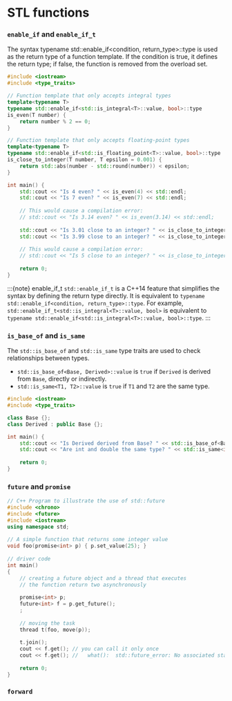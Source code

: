 # STL functions

### `enable_if` and `enable_if_t`


The syntax typename std::enable_if<condition, return_type>::type is used as the return type of a function template. If the condition is true, it defines the return type; if false, the function is removed from the overload set.

```cpp
#include <iostream>
#include <type_traits>

// Function template that only accepts integral types
template<typename T>
typename std::enable_if<std::is_integral<T>::value, bool>::type
is_even(T number) {
    return number % 2 == 0;
}

// Function template that only accepts floating-point types
template<typename T>
typename std::enable_if<std::is_floating_point<T>::value, bool>::type
is_close_to_integer(T number, T epsilon = 0.001) {
    return std::abs(number - std::round(number)) < epsilon;
}

int main() {
    std::cout << "Is 4 even? " << is_even(4) << std::endl;
    std::cout << "Is 7 even? " << is_even(7) << std::endl;
    
    // This would cause a compilation error:
    // std::cout << "Is 3.14 even? " << is_even(3.14) << std::endl;
    
    std::cout << "Is 3.01 close to an integer? " << is_close_to_integer(3.01) << std::endl;
    std::cout << "Is 3.99 close to an integer? " << is_close_to_integer(3.99) << std::endl;
    
    // This would cause a compilation error:
    // std::cout << "Is 5 close to an integer? " << is_close_to_integer(5) << std::endl;
    
    return 0;
}
```

:::{note} enable_if_t
`std::enable_if_t` is a C++14 feature that simplifies the syntax by defining the return type directly. It is equivalent to `typename std::enable_if<condition, return_type>::type`. For example, `std::enable_if_t<std::is_integral<T>::value, bool>` is equivalent to `typename std::enable_if<std::is_integral<T>::value, bool>::type`.
:::


### `is_base_of` and `is_same`

The `std::is_base_of` and `std::is_same` type traits are used to check relationships between types.

- `std::is_base_of<Base, Derived>::value` is `true` if `Derived` is derived from `Base`, directly or indirectly.
- `std::is_same<T1, T2>::value` is `true` if `T1` and `T2` are the same type.

```cpp
#include <iostream>
#include <type_traits>

class Base {};
class Derived : public Base {};

int main() {
    std::cout << "Is Derived derived from Base? " << std::is_base_of<Base, Derived>::value << std::endl;
    std::cout << "Are int and double the same type? " << std::is_same<int, double>::value << std::endl;
    
    return 0;
}
```


### `future` and `promise`


```cpp
// C++ Program to illustrate the use of std::future 
#include <chrono> 
#include <future> 
#include <iostream> 
using namespace std; 
  
// A simple function that returns some integer value 
void foo(promise<int> p) { p.set_value(25); } 
  
// driver code 
int main() 
{ 
    // creating a future object and a thread that executes 
    // the function return two asynchronously 
  
    promise<int> p; 
    future<int> f = p.get_future(); 
    ; 
  
    // moving the task 
    thread t(foo, move(p)); 
  
    t.join(); 
    cout << f.get(); // you can call it only once
    cout << f.get(); //   what():  std::future_error: No associated state
    
    return 0; 
}
```

### `forward`


